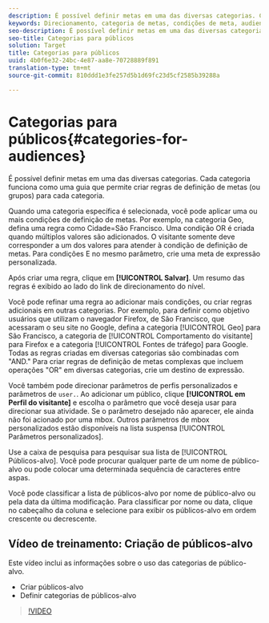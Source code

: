 ```yaml
---
description: É possível definir metas em uma das diversas categorias. Cada categoria funciona como uma guia que permite criar regras de definição de metas (ou grupos) para cada categoria.
keywords: Direcionamento, categoria de metas, condições de meta, audience manager, parâmetros de perfil personalizados, perfil do visitante, parâmetros de usuário personalizado, regras de metas
seo-description: É possível definir metas em uma das diversas categorias. Cada categoria funciona como uma guia que permite criar regras de definição de metas (ou grupos) para cada categoria.
seo-title: Categorias para públicos
solution: Target
title: Categorias para públicos
uuid: 4b0f6e32-24bc-4e87-aa8e-70728889f891
translation-type: tm+mt
source-git-commit: 810ddd1e3fe257d5b1d69fc23d5cf2585b39288a

---
```



# Categorias para públicos{#categories-for-audiences}

É possível definir metas em uma das diversas categorias. Cada categoria funciona como uma guia que permite criar regras de definição de metas (ou grupos) para cada categoria.

Quando uma categoria específica é selecionada, você pode aplicar uma ou mais condições de definição de metas. Por exemplo, na categoria Geo, defina uma regra como Cidade=São Francisco. Uma condição OR é criada quando múltiplos valores são adicionados. O visitante somente deve corresponder a um dos valores para atender à condição de definição de metas. Para condições E no mesmo parâmetro, crie uma meta de expressão personalizada.

Após criar uma regra, clique em **[!UICONTROL Salvar]**. Um resumo das regras é exibido ao lado do link de direcionamento do nível.

Você pode refinar uma regra ao adicionar mais condições, ou criar regras adicionais em outras categorias. Por exemplo, para definir como objetivo usuários que utilizam o navegador Firefox, de São Francisco, que acessaram o seu site no Google, defina a categoria [!UICONTROL Geo] para São Francisco, a categoria de [!UICONTROL Comportamento do visitante] para Firefox e a categoria [!UICONTROL Fontes de tráfego] para Google. Todas as regras criadas em diversas categorias são combinadas com &quot;AND.&quot; Para criar regras de definição de metas complexas que incluem operações &quot;OR&quot; em diversas categorias, crie um destino de expressão.

Você também pode direcionar parâmetros de perfis personalizados e parâmetros de `user.`. Ao adicionar um público, clique **[!UICONTROL em Perfil do visitante]** e escolha o parâmetro que você deseja usar para direcionar sua atividade. Se o parâmetro desejado não aparecer, ele ainda não foi acionado por uma mbox. Outros parâmetros de mbox personalizados estão disponíveis na lista suspensa [!UICONTROL Parâmetros personalizados].

Use a caixa de pesquisa para pesquisar sua lista de [!UICONTROL Públicos-alvo]. Você pode procurar qualquer parte de um nome de público-alvo ou pode colocar uma determinada sequência de caracteres entre aspas.

Você pode classificar a lista de públicos-alvo por nome de público-alvo ou pela data da última modificação. Para classificar por nome ou data, clique no cabeçalho da coluna e selecione para exibir os públicos-alvo em ordem crescente ou decrescente.

## Vídeo de treinamento: Criação de públicos-alvo

Este vídeo inclui as informações sobre o uso das categorias de público-alvo.

* Criar públicos-alvo
* Definir categorias de públicos-alvo

>[!VIDEO](https://video.tv.adobe.com/v/17392?captions=por_br)